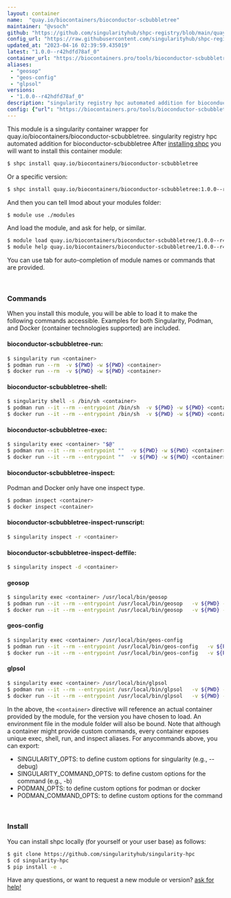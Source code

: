 ```yaml
---
layout: container
name:  "quay.io/biocontainers/bioconductor-scbubbletree"
maintainer: "@vsoch"
github: "https://github.com/singularityhub/shpc-registry/blob/main/quay.io/biocontainers/bioconductor-scbubbletree/container.yaml"
config_url: "https://raw.githubusercontent.com/singularityhub/shpc-registry/main/quay.io/biocontainers/bioconductor-scbubbletree/container.yaml"
updated_at: "2023-04-16 02:39:59.435019"
latest: "1.0.0--r42hdfd78af_0"
container_url: "https://biocontainers.pro/tools/bioconductor-scbubbletree"
aliases:
 - "geosop"
 - "geos-config"
 - "glpsol"
versions:
 - "1.0.0--r42hdfd78af_0"
description: "singularity registry hpc automated addition for bioconductor-scbubbletree"
config: {"url": "https://biocontainers.pro/tools/bioconductor-scbubbletree", "maintainer": "@vsoch", "description": "singularity registry hpc automated addition for bioconductor-scbubbletree", "latest": {"1.0.0--r42hdfd78af_0": "sha256:e838cb0a8c5ce2f339285f965ffa711d42b72e231d43afd425d6f7610e18816f"}, "tags": {"1.0.0--r42hdfd78af_0": "sha256:e838cb0a8c5ce2f339285f965ffa711d42b72e231d43afd425d6f7610e18816f"}, "docker": "quay.io/biocontainers/bioconductor-scbubbletree", "aliases": {"geosop": "/usr/local/bin/geosop", "geos-config": "/usr/local/bin/geos-config", "glpsol": "/usr/local/bin/glpsol"}}
---
```


This module is a singularity container wrapper for quay.io/biocontainers/bioconductor-scbubbletree.
singularity registry hpc automated addition for bioconductor-scbubbletree
After [installing shpc](#install) you will want to install this container module:


```bash
$ shpc install quay.io/biocontainers/bioconductor-scbubbletree
```

Or a specific version:

```bash
$ shpc install quay.io/biocontainers/bioconductor-scbubbletree:1.0.0--r42hdfd78af_0
```

And then you can tell lmod about your modules folder:

```bash
$ module use ./modules
```

And load the module, and ask for help, or similar.

```bash
$ module load quay.io/biocontainers/bioconductor-scbubbletree/1.0.0--r42hdfd78af_0
$ module help quay.io/biocontainers/bioconductor-scbubbletree/1.0.0--r42hdfd78af_0
```

You can use tab for auto-completion of module names or commands that are provided.

<br>

### Commands

When you install this module, you will be able to load it to make the following commands accessible.
Examples for both Singularity, Podman, and Docker (container technologies supported) are included.

#### bioconductor-scbubbletree-run:

```bash
$ singularity run <container>
$ podman run --rm  -v ${PWD} -w ${PWD} <container>
$ docker run --rm  -v ${PWD} -w ${PWD} <container>
```

#### bioconductor-scbubbletree-shell:

```bash
$ singularity shell -s /bin/sh <container>
$ podman run --it --rm --entrypoint /bin/sh  -v ${PWD} -w ${PWD} <container>
$ docker run --it --rm --entrypoint /bin/sh  -v ${PWD} -w ${PWD} <container>
```

#### bioconductor-scbubbletree-exec:

```bash
$ singularity exec <container> "$@"
$ podman run --it --rm --entrypoint ""  -v ${PWD} -w ${PWD} <container> "$@"
$ docker run --it --rm --entrypoint ""  -v ${PWD} -w ${PWD} <container> "$@"
```

#### bioconductor-scbubbletree-inspect:

Podman and Docker only have one inspect type.

```bash
$ podman inspect <container>
$ docker inspect <container>
```

#### bioconductor-scbubbletree-inspect-runscript:

```bash
$ singularity inspect -r <container>
```

#### bioconductor-scbubbletree-inspect-deffile:

```bash
$ singularity inspect -d <container>
```


#### geosop

```bash
$ singularity exec <container> /usr/local/bin/geosop
$ podman run --it --rm --entrypoint /usr/local/bin/geosop   -v ${PWD} -w ${PWD} <container> -c " $@"
$ docker run --it --rm --entrypoint /usr/local/bin/geosop   -v ${PWD} -w ${PWD} <container> -c " $@"
```


#### geos-config

```bash
$ singularity exec <container> /usr/local/bin/geos-config
$ podman run --it --rm --entrypoint /usr/local/bin/geos-config   -v ${PWD} -w ${PWD} <container> -c " $@"
$ docker run --it --rm --entrypoint /usr/local/bin/geos-config   -v ${PWD} -w ${PWD} <container> -c " $@"
```


#### glpsol

```bash
$ singularity exec <container> /usr/local/bin/glpsol
$ podman run --it --rm --entrypoint /usr/local/bin/glpsol   -v ${PWD} -w ${PWD} <container> -c " $@"
$ docker run --it --rm --entrypoint /usr/local/bin/glpsol   -v ${PWD} -w ${PWD} <container> -c " $@"
```



In the above, the `<container>` directive will reference an actual container provided
by the module, for the version you have chosen to load. An environment file in the
module folder will also be bound. Note that although a container
might provide custom commands, every container exposes unique exec, shell, run, and
inspect aliases. For anycommands above, you can export:

 - SINGULARITY_OPTS: to define custom options for singularity (e.g., --debug)
 - SINGULARITY_COMMAND_OPTS: to define custom options for the command (e.g., -b)
 - PODMAN_OPTS: to define custom options for podman or docker
 - PODMAN_COMMAND_OPTS: to define custom options for the command

<br>

### Install

You can install shpc locally (for yourself or your user base) as follows:

```bash
$ git clone https://github.com/singularityhub/singularity-hpc
$ cd singularity-hpc
$ pip install -e .
```

Have any questions, or want to request a new module or version? [ask for help!](https://github.com/singularityhub/singularity-hpc/issues)